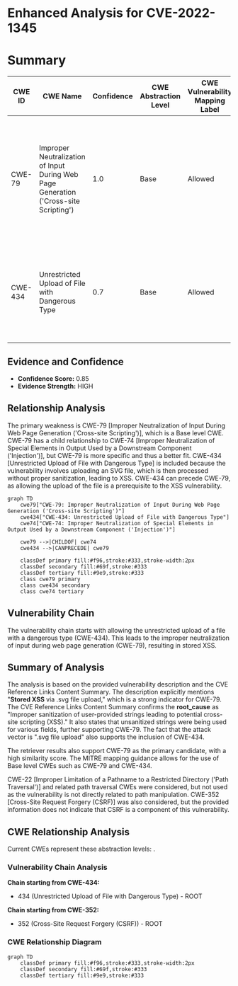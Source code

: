 # Enhanced Analysis for CVE-2022-1345

# Summary
| CWE ID | CWE Name | Confidence | CWE Abstraction Level | CWE Vulnerability Mapping Label | CWE-Vulnerability Mapping Notes |
|---|---|---|---|---|---|
| CWE-79 | Improper Neutralization of Input During Web Page Generation ('Cross-site Scripting') | 1.0 | Base | Allowed | Primary CWE. The application **does not neutralize or incorrectly neutralizes** user-controllable input before it is placed in output that is used as a web page. |
| CWE-434 | Unrestricted Upload of File with Dangerous Type | 0.7 | Base | Allowed | Secondary CWE. The application allows the upload of a dangerous file type (.svg) without proper restrictions. |

## Evidence and Confidence

*   **Confidence Score:** 0.85
*   **Evidence Strength:** HIGH

## Relationship Analysis
The primary weakness is CWE-79 [Improper Neutralization of Input During Web Page Generation ('Cross-site Scripting')], which is a Base level CWE. CWE-79 has a child relationship to CWE-74 [Improper Neutralization of Special Elements in Output Used by a Downstream Component ('Injection')], but CWE-79 is more specific and thus a better fit. CWE-434 [Unrestricted Upload of File with Dangerous Type] is included because the vulnerability involves uploading an SVG file, which is then processed without proper sanitization, leading to XSS. CWE-434 can precede CWE-79, as allowing the upload of the file is a prerequisite to the XSS vulnerability.

```mermaid
graph TD
    cwe79["CWE-79: Improper Neutralization of Input During Web Page Generation ('Cross-site Scripting')"]
    cwe434["CWE-434: Unrestricted Upload of File with Dangerous Type"]
    cwe74["CWE-74: Improper Neutralization of Special Elements in Output Used by a Downstream Component ('Injection')"]

    cwe79 -->|CHILDOF| cwe74
    cwe434 -->|CANPRECEDE| cwe79

    classDef primary fill:#f96,stroke:#333,stroke-width:2px
    classDef secondary fill:#69f,stroke:#333
    classDef tertiary fill:#9e9,stroke:#333
    class cwe79 primary
    class cwe434 secondary
    class cwe74 tertiary
```

## Vulnerability Chain
The vulnerability chain starts with allowing the unrestricted upload of a file with a dangerous type (CWE-434). This leads to the improper neutralization of input during web page generation (CWE-79), resulting in stored XSS.

## Summary of Analysis
The analysis is based on the provided vulnerability description and the CVE Reference Links Content Summary. The description explicitly mentions "**Stored XSS** via .svg file upload," which is a strong indicator for CWE-79. The CVE Reference Links Content Summary confirms the **root_cause** as "Improper sanitization of user-provided strings leading to potential cross-site scripting (XSS)." It also states that unsanitized strings were being used for various fields, further supporting CWE-79. The fact that the attack vector is ".svg file upload" also supports the inclusion of CWE-434.

The retriever results also support CWE-79 as the primary candidate, with a high similarity score. The MITRE mapping guidance allows for the use of Base level CWEs such as CWE-79 and CWE-434.

CWE-22 [Improper Limitation of a Pathname to a Restricted Directory ('Path Traversal')] and related path traversal CWEs were considered, but not used as the vulnerability is not directly related to path manipulation. CWE-352 [Cross-Site Request Forgery (CSRF)] was also considered, but the provided information does not indicate that CSRF is a component of this vulnerability.


## CWE Relationship Analysis

Current CWEs represent these abstraction levels: .


### Vulnerability Chain Analysis

**Chain starting from CWE-434:**
- 434 (Unrestricted Upload of File with Dangerous Type) - ROOT


**Chain starting from CWE-352:**
- 352 (Cross-Site Request Forgery (CSRF)) - ROOT



### CWE Relationship Diagram

```mermaid
graph TD
    classDef primary fill:#f96,stroke:#333,stroke-width:2px
    classDef secondary fill:#69f,stroke:#333
    classDef tertiary fill:#9e9,stroke:#333
```